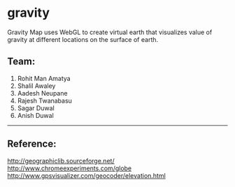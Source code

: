 # gravity

Gravity Map uses WebGL to create virtual earth that visualizes value of gravity at different locations on the surface of earth.

## Team:

1. Rohit Man Amatya
2. Shalil Awaley
3. Aadesh Neupane
4. Rajesh Twanabasu
5. Sagar Duwal
6. Anish Duwal

---
## Reference:

http://geographiclib.sourceforge.net/
http://www.chromeexperiments.com/globe
http://www.gpsvisualizer.com/geocoder/elevation.html

